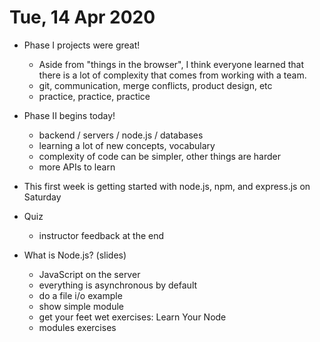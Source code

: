 # Tue, 14 Apr 2020

- Phase I projects were great!
  - Aside from "things in the browser", I think everyone learned that there is a
    lot of complexity that comes from working with a team.
  - git, communication, merge conflicts, product design, etc
  - practice, practice, practice

- Phase II begins today!
  - backend / servers / node.js / databases
  - learning a lot of new concepts, vocabulary
  - complexity of code can be simpler, other things are harder
  - more APIs to learn

- This first week is getting started with node.js, npm, and express.js on Saturday

- Quiz
  - instructor feedback at the end

- What is Node.js? (slides)
  - JavaScript on the server
  - everything is asynchronous by default
  - do a file i/o example
  - show simple module
  - get your feet wet exercises: Learn Your Node
  - modules exercises
